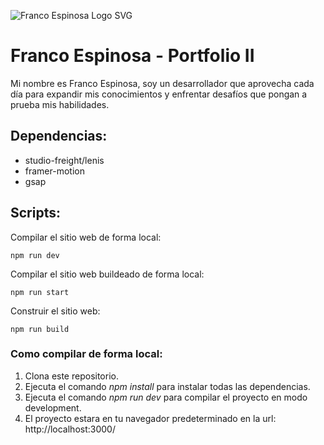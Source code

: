 ![Franco Espinosa Logo SVG](https://i.imgur.com/DXFtqGm.png)

# Franco Espinosa - Portfolio II

Mi nombre es Franco Espinosa, soy un desarrollador que aprovecha cada día para expandir mis conocimientos y enfrentar desafíos que pongan a prueba mis habilidades.

## Dependencias:

- studio-freight/lenis
- framer-motion
- gsap

## Scripts:

Compilar el sitio web de forma local:

```
npm run dev
```

Compilar el sitio web buildeado de forma local:

```
npm run start
```

Construir el sitio web:

```
npm run build
```

### Como compilar de forma local:

1. Clona este repositorio.
2. Ejecuta el comando _npm install_ para instalar todas las dependencias.
3. Ejecuta el comando _npm run dev_ para compilar el proyecto en modo development.
4. El proyecto estara en tu navegador predeterminado en la url: http://localhost:3000/
